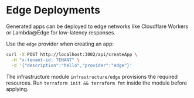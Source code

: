 # Edge Deployments

Generated apps can be deployed to edge networks like Cloudflare Workers or Lambda@Edge for low-latency responses.

Use the `edge` provider when creating an app:

```bash
curl -X POST http://localhost:3002/api/createApp \
  -H "x-tenant-id: TENANT" \
  -d '{"description":"hello","provider":"edge"}'
```

The infrastructure module `infrastructure/edge` provisions the required resources.
Run `terraform init && terraform fmt` inside the module before applying.
